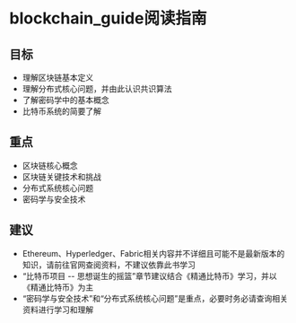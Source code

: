 # blockchain_guide阅读指南
## 目标
* 理解区块链基本定义
* 理解分布式核心问题，并由此认识共识算法
* 了解密码学中的基本概念
* 比特币系统的简要了解
## 重点
* 区块链核心概念
* 区块链关键技术和挑战
* 分布式系统核心问题
* 密码学与安全技术
## 建议
* Ethereum、Hyperledger、Fabric相关内容并不详细且可能不是最新版本的知识，请前往官网查阅资料，不建议依靠此书学习
* “比特币项目 -- 思想诞生的摇篮”章节建议结合《精通比特币》学习，并以《精通比特币》为主
* “密码学与安全技术”和“分布式系统核心问题”是重点，必要时务必请查询相关资料进行学习和理解
